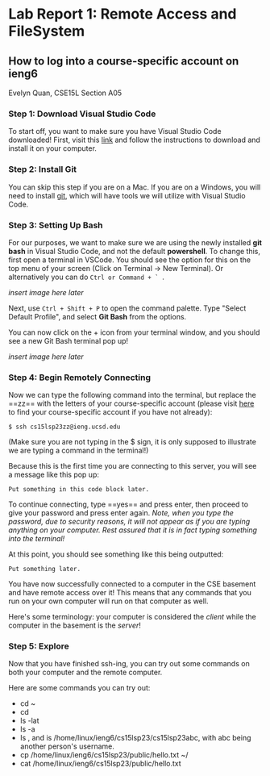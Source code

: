
# Lab Report 1: Remote Access and FileSystem
## __How to log into a course-specific account on ieng6__
Evelyn Quan, CSE15L Section A05

### Step 1: Download Visual Studio Code

To start off, you want to make sure you have Visual Studio Code downloaded! First, visit this [link](https://code.visualstudio.com/) and follow the instructions to download and install it on your computer.

### Step 2: Install Git

You can skip this step if you are on a Mac. If you are on a Windows, you will need to install [git](https://gitforwindows.org/), which will have tools we will utilize with Visual Studio Code.


### Step 3: Setting Up Bash

For our purposes, we want to make sure we are using the newly installed **git bash** in Visual Studio Code, and not the default **powershell**. To change this, first open a terminal in VSCode. You should see the option for this on the top menu of your screen (Click on Terminal → New Terminal). Or alternatively you can do ``Ctrl or Command + ` ``.

*insert image here later*

Next, use `Ctrl + Shift + P` to open the command palette. Type "Select Default Profile", and select **Git Bash** from the options.

You can now click on the + icon from your terminal window, and you should see a new Git Bash terminal pop up!

*insert image here later*

### Step 4: Begin Remotely Connecting

Now we can type the following command into the terminal, but replace the ==zz== with the letters of your course-specific account (please visit [here](https://sdacs.ucsd.edu/~icc/index.php) to find your course-specific account if you have not already):

```
$ ssh cs15lsp23zz@ieng.ucsd.edu
```

(Make sure you are not typing in the $ sign, it is only supposed to illustrate we are typing a command in the terminal!)

Because this is the first time you are connecting to this server, you will see a message like this pop up:

```
Put something in this code block later.
```

To continue connecting, type ==yes== and press enter, then proceed to give your password and press enter again. *Note, when you type the password, due to security reasons, it will not appear as if you are typing anything on your computer. Rest assured that it is in fact typing something into the terminal!*

At this point, you should see something like this being outputted:

```
Put something later.
```

You have now successfully connected to a computer in the CSE basement and have remote access over it! This means that any commands that you run on your own computer will run on that computer as well.

Here's some terminology: your computer is considered the *client* while the computer in the basement is the *server*!

### Step 5: Explore

Now that you have finished ssh-ing, you can try out some commands on both your computer and the remote computer.

Here are some commands you can try out:

- cd ~
- cd
- ls -lat
- ls -a
- ls <directory>, and <directory> is /home/linux/ieng6/cs15lsp23/cs15lsp23abc, with abc being another person's username.
- cp /home/linux/ieng6/cs15lsp23/public/hello.txt ~/
- cat /home/linux/ieng6/cs15lsp23/public/hello.txt
 

